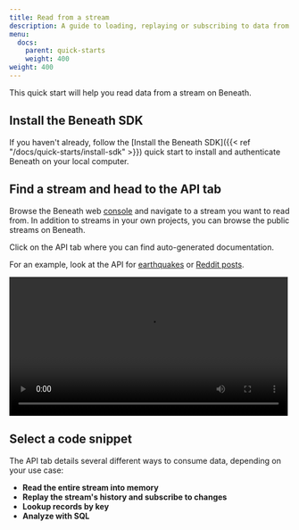 ```yaml
---
title: Read from a stream
description: A guide to loading, replaying or subscribing to data from an existing stream
menu:
  docs:
    parent: quick-starts
    weight: 400
weight: 400
---
```


This quick start will help you read data from a stream on Beneath.

## Install the Beneath SDK

If you haven't already, follow the [Install the Beneath SDK]({{< ref "/docs/quick-starts/install-sdk" >}}) quick start to install and authenticate Beneath on your local computer.

## Find a stream and head to the API tab

Browse the Beneath web [console](https://beneath.dev/?noredirect=1) and navigate to a stream you want to read from. In addition to streams in your own projects, you can browse the public streams on Beneath.

Click on the API tab where you can find auto-generated documentation.

For an example, look at the API for [earthquakes](https://beneath.dev/examples/earthquakes/stream:earthquakes/-/api) or [Reddit posts](https://beneath.dev/examples/reddit/stream:r-wallstreetbets-posts/-/api).

<video width="99%" playsinline controls>
  <source src="/media/docs/quickstart-read-stream.mp4" type="video/mp4">
</video>

## Select a code snippet

The API tab details several different ways to consume data, depending on your use case:

- **Read the entire stream into memory**
- **Replay the stream's history and subscribe to changes**
- **Lookup records by key**
- **Analyze with SQL**
